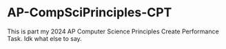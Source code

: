 # AP-CompSciPrinciples-CPT
This is part my 2024 AP Computer Science Principles Create Performance Task. Idk what else to say.

